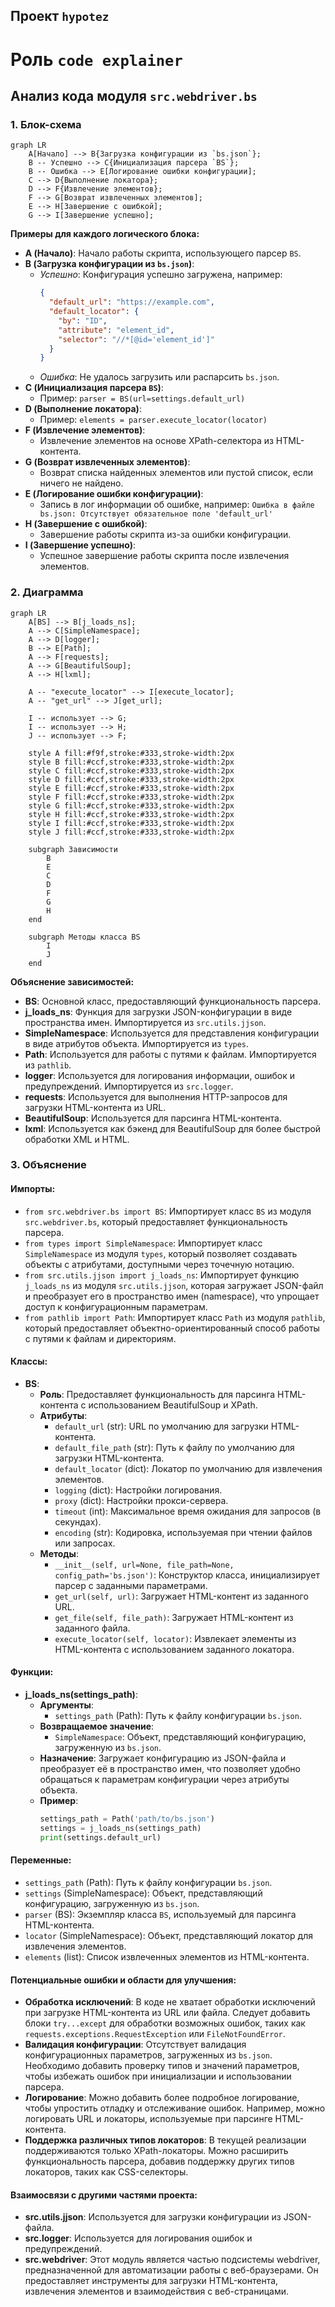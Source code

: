 ## Проект `hypotez`
# Роль `code explainer`

## Анализ кода модуля `src.webdriver.bs`

### 1. Блок-схема

```mermaid
graph LR
    A[Начало] --> B{Загрузка конфигурации из `bs.json`};
    B -- Успешно --> C{Инициализация парсера `BS`};
    B -- Ошибка --> E[Логирование ошибки конфигурации];
    C --> D{Выполнение локатора};
    D --> F{Извлечение элементов};
    F --> G[Возврат извлеченных элементов];
    E --> H[Завершение с ошибкой];
    G --> I[Завершение успешно];
```

**Примеры для каждого логического блока:**

- **A (Начало)**: Начало работы скрипта, использующего парсер `BS`.
- **B (Загрузка конфигурации из `bs.json`)**:
  - *Успешно*: Конфигурация успешно загружена, например:
    ```json
    {
      "default_url": "https://example.com",
      "default_locator": {
        "by": "ID",
        "attribute": "element_id",
        "selector": "//*[@id='element_id']"
      }
    }
    ```
  - *Ошибка*: Не удалось загрузить или распарсить `bs.json`.
- **C (Инициализация парсера `BS`)**:
  - Пример: `parser = BS(url=settings.default_url)`
- **D (Выполнение локатора)**:
  - Пример: `elements = parser.execute_locator(locator)`
- **F (Извлечение элементов)**:
  - Извлечение элементов на основе XPath-селектора из HTML-контента.
- **G (Возврат извлеченных элементов)**:
  - Возврат списка найденных элементов или пустой список, если ничего не найдено.
- **E (Логирование ошибки конфигурации)**:
  - Запись в лог информации об ошибке, например: `Ошибка в файле bs.json: Отсутствует обязательное поле 'default_url'`
- **H (Завершение с ошибкой)**:
  - Завершение работы скрипта из-за ошибки конфигурации.
- **I (Завершение успешно)**:
  - Успешное завершение работы скрипта после извлечения элементов.

### 2. Диаграмма

```mermaid
graph LR
    A[BS] --> B[j_loads_ns];
    A --> C[SimpleNamespace];
    A --> D[logger];
    B --> E[Path];
    A --> F[requests];
    A --> G[BeautifulSoup];
    A --> H[lxml];

    A -- "execute_locator" --> I[execute_locator];
    A -- "get_url" --> J[get_url];

    I -- использует --> G;
    I -- использует --> H;
    J -- использует --> F;

    style A fill:#f9f,stroke:#333,stroke-width:2px
    style B fill:#ccf,stroke:#333,stroke-width:2px
    style C fill:#ccf,stroke:#333,stroke-width:2px
    style D fill:#ccf,stroke:#333,stroke-width:2px
    style E fill:#ccf,stroke:#333,stroke-width:2px
    style F fill:#ccf,stroke:#333,stroke-width:2px
    style G fill:#ccf,stroke:#333,stroke-width:2px
    style H fill:#ccf,stroke:#333,stroke-width:2px
    style I fill:#ccf,stroke:#333,stroke-width:2px
    style J fill:#ccf,stroke:#333,stroke-width:2px

    subgraph Зависимости
        B
        E
        C
        D
        F
        G
        H
    end

    subgraph Методы класса BS
        I
        J
    end
```

**Объяснение зависимостей:**

- **BS**: Основной класс, предоставляющий функциональность парсера.
- **j_loads_ns**: Функция для загрузки JSON-конфигурации в виде пространства имен. Импортируется из `src.utils.jjson`.
- **SimpleNamespace**: Используется для представления конфигурации в виде атрибутов объекта.  Импортируется из `types`.
- **Path**: Используется для работы с путями к файлам. Импортируется из `pathlib`.
- **logger**: Используется для логирования информации, ошибок и предупреждений. Импортируется из `src.logger`.
- **requests**: Используется для выполнения HTTP-запросов для загрузки HTML-контента из URL.
- **BeautifulSoup**: Используется для парсинга HTML-контента.
- **lxml**: Используется как бэкенд для BeautifulSoup для более быстрой обработки XML и HTML.

### 3. Объяснение

#### Импорты:

- `from src.webdriver.bs import BS`: Импортирует класс `BS` из модуля `src.webdriver.bs`, который предоставляет функциональность парсера.
- `from types import SimpleNamespace`: Импортирует класс `SimpleNamespace` из модуля `types`, который позволяет создавать объекты с атрибутами, доступными через точечную нотацию.
- `from src.utils.jjson import j_loads_ns`: Импортирует функцию `j_loads_ns` из модуля `src.utils.jjson`, которая загружает JSON-файл и преобразует его в пространство имен (namespace), что упрощает доступ к конфигурационным параметрам.
- `from pathlib import Path`: Импортирует класс `Path` из модуля `pathlib`, который предоставляет объектно-ориентированный способ работы с путями к файлам и директориям.

#### Классы:

- **BS**:
  - **Роль**: Предоставляет функциональность для парсинга HTML-контента с использованием BeautifulSoup и XPath.
  - **Атрибуты**:
    - `default_url` (str): URL по умолчанию для загрузки HTML-контента.
    - `default_file_path` (str): Путь к файлу по умолчанию для загрузки HTML-контента.
    - `default_locator` (dict): Локатор по умолчанию для извлечения элементов.
    - `logging` (dict): Настройки логирования.
    - `proxy` (dict): Настройки прокси-сервера.
    - `timeout` (int): Максимальное время ожидания для запросов (в секундах).
    - `encoding` (str): Кодировка, используемая при чтении файлов или запросах.
  - **Методы**:
    - `__init__(self, url=None, file_path=None, config_path='bs.json')`: Конструктор класса, инициализирует парсер с заданными параметрами.
    - `get_url(self, url)`: Загружает HTML-контент из заданного URL.
    - `get_file(self, file_path)`: Загружает HTML-контент из заданного файла.
    - `execute_locator(self, locator)`: Извлекает элементы из HTML-контента с использованием заданного локатора.

#### Функции:

- **j_loads_ns(settings_path)**:
  - **Аргументы**:
    - `settings_path` (Path): Путь к файлу конфигурации `bs.json`.
  - **Возвращаемое значение**:
    - `SimpleNamespace`: Объект, представляющий конфигурацию, загруженную из `bs.json`.
  - **Назначение**: Загружает конфигурацию из JSON-файла и преобразует её в пространство имен, что позволяет удобно обращаться к параметрам конфигурации через атрибуты объекта.
  - **Пример**:
    ```python
    settings_path = Path('path/to/bs.json')
    settings = j_loads_ns(settings_path)
    print(settings.default_url)
    ```

#### Переменные:

- `settings_path` (Path): Путь к файлу конфигурации `bs.json`.
- `settings` (SimpleNamespace): Объект, представляющий конфигурацию, загруженную из `bs.json`.
- `parser` (BS): Экземпляр класса `BS`, используемый для парсинга HTML-контента.
- `locator` (SimpleNamespace): Объект, представляющий локатор для извлечения элементов.
- `elements` (list): Список извлеченных элементов из HTML-контента.

#### Потенциальные ошибки и области для улучшения:

- **Обработка исключений**: В коде не хватает обработки исключений при загрузке HTML-контента из URL или файла. Следует добавить блоки `try...except` для обработки возможных ошибок, таких как `requests.exceptions.RequestException` или `FileNotFoundError`.
- **Валидация конфигурации**: Отсутствует валидация конфигурационных параметров, загруженных из `bs.json`. Необходимо добавить проверку типов и значений параметров, чтобы избежать ошибок при инициализации и использовании парсера.
- **Логирование**: Можно добавить более подробное логирование, чтобы упростить отладку и отслеживание ошибок. Например, можно логировать URL и локаторы, используемые при парсинге HTML-контента.
- **Поддержка различных типов локаторов**: В текущей реализации поддерживаются только XPath-локаторы. Можно расширить функциональность парсера, добавив поддержку других типов локаторов, таких как CSS-селекторы.

#### Взаимосвязи с другими частями проекта:

- **src.utils.jjson**: Используется для загрузки конфигурации из JSON-файла.
- **src.logger**: Используется для логирования ошибок и предупреждений.
- **src.webdriver**: Этот модуль является частью подсистемы webdriver, предназначенной для автоматизации работы с веб-браузерами. Он предоставляет инструменты для загрузки HTML-контента, извлечения элементов и взаимодействия с веб-страницами.